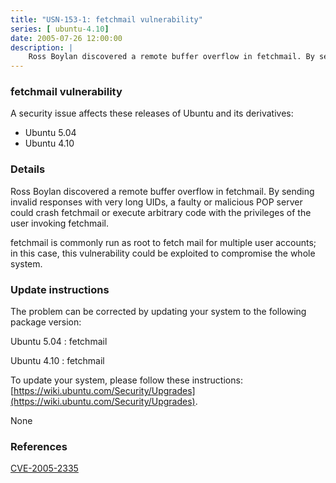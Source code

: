 ```yaml
---
title: "USN-153-1: fetchmail vulnerability"
series: [ ubuntu-4.10]
date: 2005-07-26 12:00:00
description: |
    Ross Boylan discovered a remote buffer overflow in fetchmail. By sending invalid responses with very long UIDs, a faulty or malicious POP server could crash fetchmail or execute arbitrary code with the privileges of the user invoking fetchmail.
--- 
```

 
### fetchmail vulnerability

A security issue affects these releases of Ubuntu and its derivatives:

* Ubuntu 5.04
* Ubuntu 4.10

### Details

Ross Boylan discovered a remote buffer overflow in fetchmail. By sending invalid responses with very long UIDs, a faulty or malicious POP server could crash fetchmail or execute arbitrary code with the privileges of the user invoking fetchmail.

fetchmail is commonly run as root to fetch mail for multiple user accounts; in this case, this vulnerability could be exploited to compromise the whole system.

### Update instructions

The problem can be corrected by updating your system to the following package version:

Ubuntu 5.04
 : fetchmail 

Ubuntu 4.10
 : fetchmail 

To update your system, please follow these instructions: [https://wiki.ubuntu.com/Security/Upgrades](https://wiki.ubuntu.com/Security/Upgrades).

None

### References

 [CVE-2005-2335](http://people.ubuntu.com/~ubuntu-security/cve/CVE-2005-2335)
 
